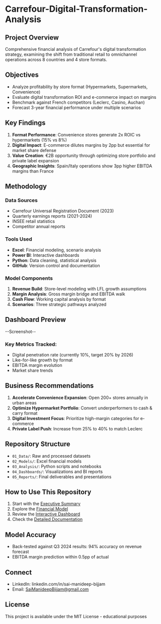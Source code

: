 # Carrefour-Digital-Transformation-Analysis
## Project Overview
Comprehensive financial analysis of Carrefour's digital transformation strategy, examining the shift from traditional retail to omnichannel operations across 8 countries and 4 store formats.

## Objectives
- Analyze profitability by store format (Hypermarkets, Supermarkets, Convenience)
- Evaluate digital transformation ROI and e-commerce impact on margins
- Benchmark against French competitors (Leclerc, Casino, Auchan)
- Forecast 3-year financial performance under multiple scenarios

## Key Findings
1. **Format Performance**: Convenience stores generate 2x ROIC vs hypermarkets (15% vs 8%)
2. **Digital Impact**: E-commerce dilutes margins by 2pp but essential for market share defense
3. **Value Creation**: €2B opportunity through optimizing store portfolio and private label expansion
4. **Geographic Insights**: Spain/Italy operations show 3pp higher EBITDA margins than France

## Methodology

### Data Sources
- Carrefour Universal Registration Document (2023)
- Quarterly earnings reports (2021-2024)
- INSEE retail statistics
- Competitor annual reports

### Tools Used
- **Excel**: Financial modeling, scenario analysis
- **Power BI**: Interactive dashboards
- **Python**: Data cleaning, statistical analysis
- **GitHub**: Version control and documentation

### Model Components
1. **Revenue Build**: Store-level modeling with LFL growth assumptions
2. **Margin Analysis**: Gross margin bridge and EBITDA walk
3. **Cash Flow**: Working capital analysis by format
4. **Scenarios**: Three strategic pathways analyzed

## Dashboard Preview
--Screenshot--

### Key Metrics Tracked:
- Digital penetration rate (currently 10%, target 20% by 2026)
- Like-for-like growth by format
- EBITDA margin evolution
- Market share trends

## Business Recommendations
1. **Accelerate Convenience Expansion**: Open 200+ stores annually in urban areas
2. **Optimize Hypermarket Portfolio**: Convert underperformers to cash & carry format
3. **Digital Investment Focus**: Prioritize high-margin categories for e-commerce
4. **Private Label Push**: Increase from 25% to 40% to match Leclerc

## Repository Structure
- `01_Data/`: Raw and processed datasets
- `02_Models/`: Excel financial models
- `03_Analysis/`: Python scripts and notebooks
- `04_Dashboards/`: Visualizations and BI reports
- `05_Reports/`: Final deliverables and presentations

## How to Use This Repository
1. Start with the [Executive Summary](05_Reports/Executive_Summary.pdf)
2. Explore the [Financial Model](02_Models/Carrefour_Financial_Model_V1.xlsx)
3. Review the [Interactive Dashboard](04_Dashboards/Screenshots/)
4. Check the [Detailed Documentation](02_Models/Model_Documentation.md)

## Model Accuracy
- Back-tested against Q3 2024 results: 94% accuracy on revenue forecast
- EBITDA margin prediction within 0.5pp of actual

## Connect
- LinkedIn: linkedin.com/in/sai-manideep-bijjam
- Email: SaiManideepBijjam@gmail.com

## License
This project is available under the MIT License - educational purposes

